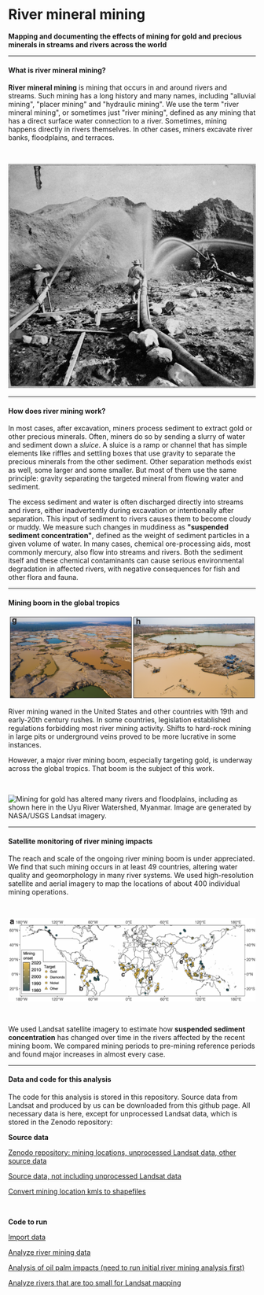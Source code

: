 # River mineral mining 
**Mapping and documenting the effects of mining for gold and precious minerals in streams and rivers across the world**

***

#### What is river mineral mining?
**River mineral mining** is mining that occurs in and around rivers and streams. Such mining has a long history and many names, including "alluvial mining", "placer mining" and "hydraulic mining". We use the term "river mineral mining", or sometimes just "river mining", defined as any mining that has a direct surface water connection to a river. Sometimes, mining happens directly in rivers themselves. In other cases, miners excavate river banks, floodplains, and terraces. 

<br>

![**Mining in rivers was key to the United States mining rushes of the 19th century. High-powered jets of water were used to rapidly erode river beds and banks, just as they are today in the tropics. This image from California in the 1860s or 1870s shows hydraulic mining underway, with excavation by high-powered jets of water. Image from the US Library of Congress.**](visuals/hydraulic_mining_french_corral_nevada_county_1860_1870_library_of_congress.jpeg)

* * *

#### How does river mining work?
In most cases, after excavation, miners process sediment to extract gold or other precious minerals. Often, miners do so by sending a slurry of water and sediment down a *sluice*. A sluice is a ramp or channel that has simple elements like riffles and settling boxes that use gravity to separate the precious minerals from the other sediment. Other separation methods exist as well, some larger and some smaller. But most of them use the same principle: gravity separating the targeted mineral from flowing water and sediment.

The excess sediment and water is often discharged directly into streams and rivers, either inadvertently during excavation or intentionally after separation. This input of sediment to rivers causes them to become cloudy or muddy. We measure such changes in muddiness as **"suspended sediment concentration"**, defined as the weight of sediment particles in a given volume of water. In many cases, chemical ore-processing aids, most commonly mercury, also flow into streams and rivers. Both the sediment itself and these chemical contaminants can cause serious environmental degradation in affected rivers, with negative consequences for fish and other flora and fauna.


* * *

#### Mining boom in the global tropics
![**River mineral mining in modern operations closely resemble past operations. Here images from Peru show swaths of deforestation and excavation in a mining region in Madre de Dios. Photos were taken by Jason Houston for Wake Forest University.**](visuals/global_river_mining_peru_examples.png)

River mining waned in the United States and other countries with 19th and early-20th century rushes. In some countries, legislation established regulations forbidding most river mining activity. Shifts to hard-rock mining in large pits or underground veins proved to be more lucrative in some instances. 

However, a major river mining boom, especially targeting gold, is underway across the global tropics. That boom is the subject of this work. 

<br>

![**Mining for gold has altered many rivers and floodplains, including as shown here in the Uyu River Watershed, Myanmar. Image are generated by NASA/USGS Landsat imagery.**](visuals/myanmar-uyu-gif-1988-2022.gif)

* * *

#### Satellite monitoring of river mining impacts

The reach and scale of the ongoing river mining boom is under appreciated. We find that such mining occurs in at least 49 countries, altering water quality and geomorphology in many river systems. We used high-resolution satellite and aerial imagery to map the locations of about 400 individual mining operations. 

<br>

![**Mining operations span the globe, concentrated in the global tropics. Though these operations target many different minerals, gold mining is the most common.**](visuals/global_river_mining_map.png)

<br>

We used Landsat satellite imagery to estimate how **suspended sediment concentration** has changed over time in the rivers affected by the recent mining boom. We compared mining periods to pre-mining reference periods and found major increases in almost every case. 

* * *

#### Data and code for this analysis
The code for this analysis is stored in this repository. Source data from Landsat and produced by us can be downloaded from this github page. All necessary data is here, except for unprocessed Landsat data, which is stored in the Zenodo repository:

**Source data**

[Zenodo repository: mining locations, unprocessed Landsat data, other source data](https://10.5281/zenodo.7699122)  

[Source data, not including unprocessed Landsat data](https://github.com/evandethier/global-alluvial-mining/tree/main/global-asgm-imports)  

[Convert mining location kmls to shapefiles](https://github.com/evandethier/global-alluvial-mining/blob/main/kml_to_shp_for_google_earth_engine.R)  

<br>

**Code to run**

[Import data](https://github.com/evandethier/global-alluvial-mining/blob/main/global-asgm-import.R)  

[Analyze river mining data](https://github.com/evandethier/global-alluvial-mining/blob/main/global-river-mining-analysis.R)  

[Analysis of oil palm impacts (need to run initial river mining analysis first)](https://github.com/evandethier/global-alluvial-mining/blob/main/oil_palm_sub_analysis.R)  

[Analyze rivers that are too small for Landsat mapping](https://github.com/evandethier/global-alluvial-mining/blob/main/river-mining-tstm-length-analysis.R)  





